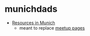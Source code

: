 # munichdads

* [Resources in Munich](https://github.com/dernorberto/munichdads/blob/master/resources.munich.md)
  * meant to replace [meetup pages](http://www.meetup.com/Munich-Dads-Meetup/pages/20718329/Resources_%28aka_stuff_to_check_out%29/)
